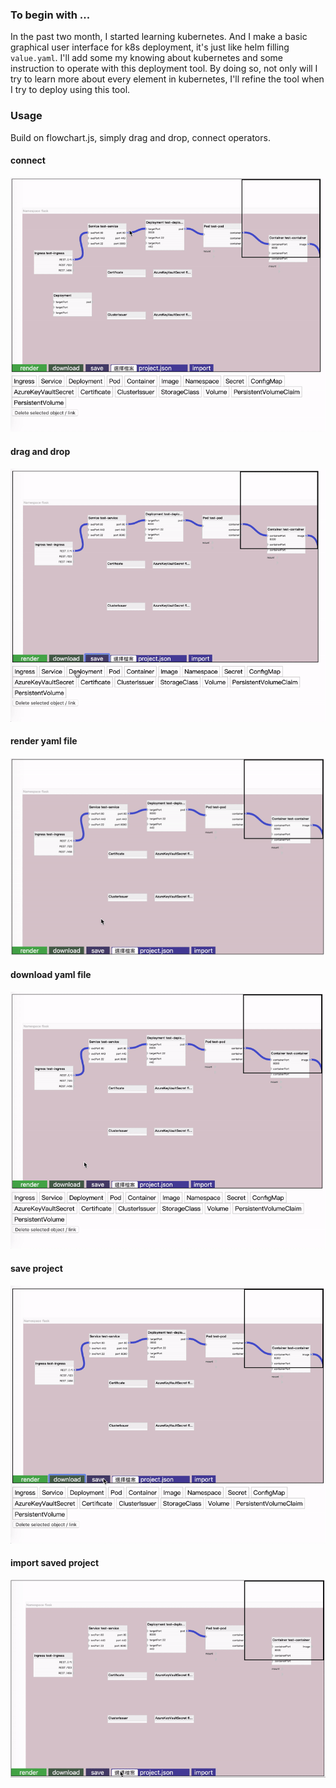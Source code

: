 ### To begin with ...

In the past two month, I started learning kubernetes. And I make a basic graphical user interface for k8s deployment, it's just like helm filling `value.yaml`. I'll add some my knowing about kubernetes and some instruction to operate with this deployment tool. By doing so, not only will I try to learn more about every element in kubernetes, I'll refine the tool when I try to deploy using this tool. 

### Usage

Build on flowchart.js, simply drag and drop, connect operators.

#### connect

![](./README_images/connect.gif)

#### drag and drop

![](./README_images/drop.gif)

#### render yaml file

![](./README_images/render.gif)

#### download yaml file

![](./README_images/download.gif)

#### save project

![](./README_images/save.gif)

#### import saved project

![](./README_images/import.gif)